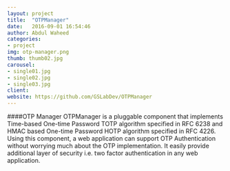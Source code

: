 ```yaml
---
layout: project
title:  "OTPManager"
date:   2016-09-01 16:54:46
author: Abdul Waheed
categories:
- project
img: otp-manager.png
thumb: thumb02.jpg
carousel:
- single01.jpg
- single02.jpg
- single03.jpg
client: 
website: https://github.com/GSLabDev/OTPManager
---
```

####OTP Manager
OTPManager is a pluggable component that implements Time-based One-time Password TOTP algorithm specified in RFC 6238 and HMAC based One-time Password HOTP algorithm specified in RFC 4226. Using this component, a web application can support OTP Authentication without worrying much about the OTP implementation. It easily provide additional layer of security i.e. two factor authentication in any web application.
